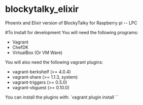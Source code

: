# blockytalky_elixir
Phoenix and Elixir version of BlockyTalky for Raspberry pi -- LPC

#To Install for development
You will need the following programs:
- Vagrant
- ChefDK
- VirtualBox (Or VM Ware)

You will also need the following vagrant plugins:
- vagrant-berkshelf (>= 4.0.4)
- vagrant-share     (>= 1.1.3, system)
- vagrant-triggers  (>= 0.5.0)
- vagrant-vbguest   (>= 0.10.0)

You can install the plugins with: `vagrant plugin install <plugin-name>``
